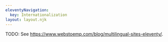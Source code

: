 ```yaml
---
eleventyNavigation:
  key: Internationalization
layout: layout.njk
---
```


TODO: See <https://www.webstoemp.com/blog/multilingual-sites-eleventy/>.
